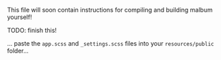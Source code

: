 This file will soon contain instructions for compiling and building malbum yourself!

TODO: finish this!

... paste the `app.scss` and `_settings.scss` files into your `resources/public` folder...